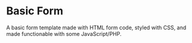 # Basic Form

A basic form template made with HTML form code, styled with CSS, and made functionable with some JavaScript/PHP.